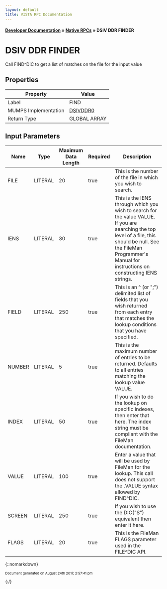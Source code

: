 ```yaml
---
layout: default
title: VISTA RPC Documentation
---
```


#### [Developer Documentation](../index) &#187; [Native RPCs](TableOfContents) &#187; DSIV DDR FINDER<br/>
# DSIV DDR FINDER

Call FIND^DIC to get a list of matches on the file for the input value

## Properties

Property | Value
--- | ---
Label | FIND
MUMPS Implementation | [DSIVDDR0](http://code.osehra.org/dox/Routine_DSIVDDR0_source.html)
Return Type | GLOBAL ARRAY


## Input Parameters

Name | Type | Maximum Data Length | Required | Description
--- | --- | --- | --- | ---
FILE | LITERAL | 20 | true | This is the number of the file in which you wish to search.
IENS | LITERAL | 30 | true | This is the IENS through which you wish to search for the value VALUE. If you are searching the top level of a file, this should be null. See the FileMan Programmer&#x27;s Manual for instructions on constructing IENS strings.
FIELD | LITERAL | 250 | true |  This is an ^ (or &quot;;&quot;) delimited list of fields that you wish returned from each entry that matches the lookup conditions that you have specified.
NUMBER | LITERAL | 5 | true | This is the maximum number of entries to be returned. Defaults to all entries matching the lookup value VALUE.
INDEX | LITERAL | 50 | true | If you wish to do the lookup on specific indexes, then enter that here. The index string must be compliant with the FileMan documentation.
VALUE | LITERAL | 100 | true | Enter a value that will be used by FileMan for the lookup. This call does not support the .VALUE syntax allowed by FIND^DIC.
SCREEN | LITERAL | 250 | true | If you wish to use the DIC(&quot;S&quot;) equivalent then enter it here.
FLAGS | LITERAL | 20 | true | This is the FileMan FLAGS parameter used in the FILE^DIC API.



{::nomarkdown} <br/><p style="font-size: 11px">Document generated on August 24th 2017, 2:57:41 pm</p>{:/}